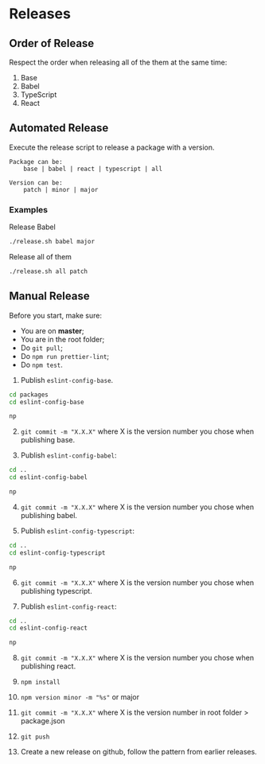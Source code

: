 # Releases

## Order of Release

Respect the order when releasing all of the them at the same time:

1.  Base
2.  Babel
3.  TypeScript
4.  React

## Automated Release

Execute the release script to release a package with a version.

```
Package can be:
    base | babel | react | typescript | all

Version can be:
    patch | minor | major
```

### Examples

Release Babel

```sh
./release.sh babel major
```

Release all of them

```sh
./release.sh all patch
```

## Manual Release

Before you start, make sure:

-   You are on **master**;
-   You are in the root folder;
-   Do `git pull`;
-   Do `npm run prettier-lint`;
-   Do `npm test`.

1. Publish `eslint-config-base`.

```sh
cd packages
cd eslint-config-base

np
```

2. `git commit -m "X.X.X"` where X is the version number you chose when publishing base.

3. Publish `eslint-config-babel`:

```sh
cd ..
cd eslint-config-babel

np
```

4. `git commit -m "X.X.X"` where X is the version number you chose when publishing babel.

5. Publish `eslint-config-typescript`:

```sh
cd ..
cd eslint-config-typescript

np
```

6. `git commit -m "X.X.X"` where X is the version number you chose when publishing typescript.

7. Publish `eslint-config-react`:

```sh
cd ..
cd eslint-config-react

np
```

8. `git commit -m "X.X.X"` where X is the version number you chose when publishing react.

9. `npm install`

10. `npm version minor -m "%s"` or major

11. `git commit -m "X.X.X"` where X is the version number in root folder > package.json

12. `git push`

13. Create a new release on github, follow the pattern from earlier releases.
